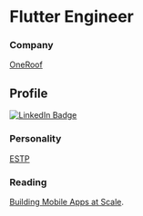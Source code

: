 # Flutter Engineer

### Company
[OneRoof]([https://verygood.ventures](https://www.oneroofapp.com/))

## Profile
[![LinkedIn Badge](https://img.shields.io/badge/LinkedIn-Profile-informational?style=flat&logo=linkedin&logoColor=white&color=0D76A8)](https://www.linkedin.com/in/jan-stepien-developer/)

### Personality
[ESTP](https://www.16personalities.com/estp-personality)

### Reading
[Building Mobile Apps at Scale](https://www.mobileatscale.com/).
